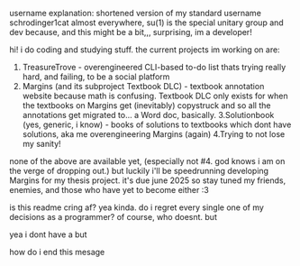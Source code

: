 username explanation: shortened version of my standard username schrodinger1cat almost everywhere, su(1) is the special unitary group and dev because, and this might be a bit,,, surprising, im a developer!

hi! i do coding and studying stuff. the current projects im working on are:

1. TreasureTrove - overengineered CLI-based to-do list thats trying really hard, and failing, to be a social platform
2. Margins (and its subproject Textbook DLC) - textbook annotation website because math is confusing. Textbook DLC only exists for when the textbooks on Margins get (inevitably) copystruck and so all the annotations get migrated to... a Word doc, basically.
3.Solutionbook (yes, generic, i know) - books of solutions to textbooks which dont have solutions, aka me overengineering Margins (again)
4.Trying to not lose my sanity!

none of the above are available yet, (especially not #4. god knows i am on the verge of dropping out.) but luckily i'll be speedrunning developing Margins for my thesis project. it's due june 2025 so stay tuned my friends, enemies, and those who have yet to become either :3

is this readme cring af? yea kinda. do i regret every single one of my decisions as a programmer? of course, who doesnt. but

yea i dont have a but

how do i end this mesage

<!--
**SU1CatDEV/SU1CatDEV** is a ✨ _special_ ✨ repository because its `README.md` (this file) appears on your GitHub profile.

Here are some ideas to get you started:

- 🔭 I’m currently working on ...
- 🌱 I’m currently learning ...
- 👯 I’m looking to collaborate on ...
- 🤔 I’m looking for help with ...
- 💬 Ask me about ...
- 📫 How to reach me: ...
- 😄 Pronouns: ...
- ⚡ Fun fact: ...
-->

